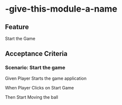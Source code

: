 # -give-this-module-a-name

## Feature

Start the Game

## Acceptance Criteria

### Scenario: Start the game

  Given Player Starts the game application

  When Player Clicks on Start Game

  Then Start Moving the ball 

